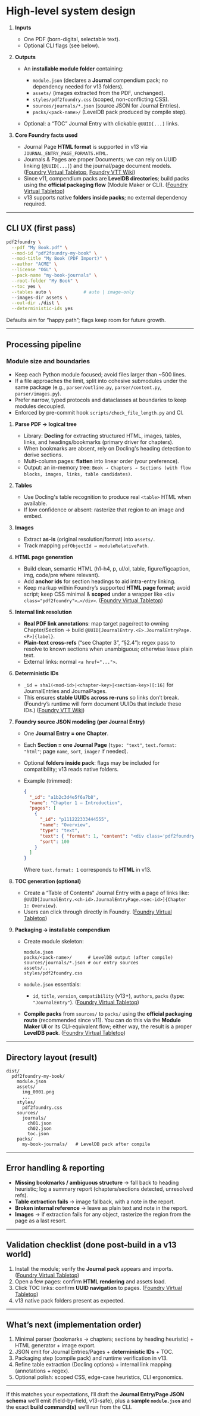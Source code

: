 # High-level system design

1. **Inputs**

   - One PDF (born-digital, selectable text).
   - Optional CLI flags (see below).

1. **Outputs**

   - An **installable module folder** containing:

     - `module.json` (declares a **Journal** compendium pack; no dependency needed for v13 folders).
     - `assets/` (images extracted from the PDF, unchanged).
     - `styles/pdf2foundry.css` (scoped, non-conflicting CSS).
     - `sources/journals/*.json` (source JSON for Journal Entries).
     - `packs/<pack-name>/` (LevelDB pack produced by compile step).

   - Optional: a “TOC” Journal Entry with clickable `@UUID[...]` links.

1. **Core Foundry facts used**

   - Journal Page **HTML format** is supported in v13 via `JOURNAL_ENTRY_PAGE_FORMATS.HTML`.
   - Journals & Pages are proper Documents; we can rely on UUID linking (`@UUID[...]`) and the journal/page document models. ([Foundry Virtual Tabletop][2], [Foundry VTT Wiki][3])
   - Since v11, compendium packs are **LevelDB directories**; build packs using the **official packaging flow** (Module Maker or CLI). ([Foundry Virtual Tabletop][4])
   - v13 supports native **folders inside packs**; no external dependency required.

______________________________________________________________________

## CLI UX (first pass)

```bash
pdf2foundry \
  --pdf "My Book.pdf" \
  --mod-id "pdf2foundry-my-book" \
  --mod-title "My Book (PDF Import)" \
  --author "ACME" \
  --license "OGL" \
  --pack-name "my-book-journals" \
  --root-folder "My Book" \
  --toc yes \
  --tables auto \            # auto | image-only
  --images-dir assets \
  --out-dir ./dist \
  --deterministic-ids yes
```

Defaults aim for “happy path”; flags keep room for future growth.

______________________________________________________________________

## Processing pipeline

### Module size and boundaries

- Keep each Python module focused; avoid files larger than ~500 lines.
- If a file approaches the limit, split into cohesive submodules under the same package (e.g., `parser/outline.py`, `parser/content.py`, `parser/images.py`).
- Prefer narrow, typed protocols and dataclasses at boundaries to keep modules decoupled.
- Enforced by pre-commit hook `scripts/check_file_length.py` and CI.

1. **Parse PDF → logical tree**

   - Library: **Docling** for extracting structured HTML, images, tables, links, and headings/bookmarks (primary driver for chapters).
   - When bookmarks are absent, rely on Docling's heading detection to derive sections.
   - Multi-column pages: **flatten** into linear order (your preference).
   - Output: an in-memory tree: `Book → Chapters → Sections (with flow blocks, images, links, table candidates)`.

1. **Tables**

   - Use Docling's table recognition to produce real `<table>` HTML when available.
   - If low confidence or absent: rasterize that region to an image and embed.

1. **Images**

   - Extract **as-is** (original resolution/format) into `assets/`.
   - Track mapping `pdfObjectId → moduleRelativePath`.

1. **HTML page generation**

   - Build clean, semantic HTML (h1–h4, p, ul/ol, table, figure/figcaption, img, code/pre where relevant).
   - Add **anchor ids** for section headings to aid intra-entry linking.
   - Keep markup within Foundry’s supported **HTML page format**; avoid script; keep CSS minimal & **scoped** under a wrapper like `<div class="pdf2foundry">…</div>`. ([Foundry Virtual Tabletop][1])

1. **Internal link resolution**

   - **Real PDF link annotations**: map target page/rect to owning Chapter/Section → build `@UUID[JournalEntry.<E>.JournalEntryPage.<P>]{label}`.
   - **Plain-text cross-refs** (“see Chapter 3”, “§2.4”): regex pass to resolve to known sections when unambiguous; otherwise leave plain text.
   - External links: normal `<a href="...">`.

1. **Deterministic IDs**

   - `_id = sha1(<mod-id>|<chapter-key>|<section-key>)[:16]` for JournalEntries and JournalPages.
   - This ensures **stable UUIDs across re-runs** so links don’t break. (Foundry’s runtime will form document UUIDs that include these IDs.) ([Foundry VTT Wiki][3])

1. **Foundry source JSON modeling (per Journal Entry)**

   - One **Journal Entry = one Chapter**.

   - Each **Section = one Journal Page** (`type: "text"`, `text.format: "html"`; page `name`, `sort`, `image?` if needed).

   - Optional **folders inside pack**: flags may be included for compatibility; v13 reads native folders.

   - Example (trimmed):

     ```json
     {
       "_id": "a1b2c3d4e5f6a7b8",
       "name": "Chapter 1 — Introduction",
       "pages": [
         {
           "_id": "p111222333444555",
           "name": "Overview",
           "type": "text",
           "text": { "format": 1, "content": "<div class='pdf2foundry'><h2>…</h2>…</div>" },
           "sort": 100
         }
       ]
     }
     ```

     Where `text.format: 1` corresponds to **HTML** in v13.

1. **TOC generation (optional)**

   - Create a “Table of Contents” Journal Entry with a page of links like:
     `@UUID[JournalEntry.<ch-id>.JournalEntryPage.<sec-id>]{Chapter 1: Overview}`.
   - Users can click through directly in Foundry. ([Foundry Virtual Tabletop][7])

1. **Packaging → installable compendium**

   - Create module skeleton:

     ```text
     module.json
     packs/<pack-name>/      # LevelDB output (after compile)
     sources/journals/*.json # our entry sources
     assets/...
     styles/pdf2foundry.css
     ```

   - `module.json` essentials:

     - `id`, `title`, `version`, `compatibility` (v13+), `authors`, `packs` (type: `"JournalEntry"`). ([Foundry Virtual Tabletop][8])

   - **Compile packs** from `sources/` to `packs/` using the **official packaging route** (recommended since v11). You can do this via the **Module Maker UI** or its CLI-equivalent flow; either way, the result is a proper **LevelDB pack**. ([Foundry Virtual Tabletop][9])

______________________________________________________________________

## Directory layout (result)

```text
dist/
  pdf2foundry-my-book/
    module.json
    assets/
      img_0001.png
      ...
    styles/
      pdf2foundry.css
    sources/
      journals/
        ch01.json
        ch02.json
        toc.json
    packs/
      my-book-journals/   # LevelDB pack after compile
```

______________________________________________________________________

## Error handling & reporting

- **Missing bookmarks / ambiguous structure** → fall back to heading heuristic; log a summary report (chapters/sections detected, unresolved refs).
- **Table extraction fails** → image fallback, with a note in the report.
- **Broken internal reference** → leave as plain text and note in the report.
- **Images** → if extraction fails for any object, rasterize the region from the page as a last resort.

______________________________________________________________________

## Validation checklist (done post-build in a v13 world)

1. Install the module; verify the **Journal pack** appears and imports. ([Foundry Virtual Tabletop][8])
1. Open a few pages: confirm **HTML rendering** and assets load.
1. Click TOC links: confirm **UUID navigation** to pages. ([Foundry Virtual Tabletop][7])
1. v13 native pack folders present as expected.

______________________________________________________________________

## What’s next (implementation order)

1. Minimal parser (bookmarks → chapters; sections by heading heuristic) + HTML generator + image export.
1. JSON emit for Journal Entries/Pages + **deterministic IDs** + TOC.
1. Packaging step (compile pack) and runtime verification in v13.
1. Refine table extraction (Docling options) + internal link mapping (annotations + regex).
1. Optional polish: scoped CSS, edge-case heuristics, CLI ergonomics.

______________________________________________________________________

If this matches your expectations, I’ll draft the **Journal Entry/Page JSON schema** we’ll emit (field-by-field, v13-safe), plus a **sample `module.json`** and the exact **build command(s)** we’ll run from the CLI.

<!-- v13 API deep links can be added when stabilized -->

[1]: https://foundryvtt.com/ "Foundry Virtual Tabletop"
[2]: https://foundryvtt.com/ "Foundry Virtual Tabletop"
[3]: https://foundryvtt.wiki/en/development/api/document?utm_source=chatgpt.com "Document | Foundry VTT Community Wiki"
[4]: https://foundryvtt.com/article/v11-leveldb-packs/?utm_source=chatgpt.com "Version 11 Content Packaging Changes - Foundry Virtual Tabletop"
[7]: https://foundryvtt.com/article/journal/?utm_source=chatgpt.com "Journal Entries - Foundry Virtual Tabletop"
[8]: https://foundryvtt.com/article/compendium/?utm_source=chatgpt.com "Compendium Packs - Foundry Virtual Tabletop"
[9]: https://foundryvtt.com/article/packaging-guide/?utm_source=chatgpt.com "Content Packaging Guide - Foundry Virtual Tabletop"

